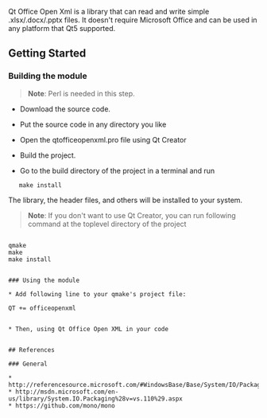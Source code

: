 Qt Office Open Xml is a library that can read and write simple .xlsx/.docx/.pptx files. It doesn't require Microsoft Office and can be used in any platform that Qt5 supported.
 
## Getting Started

### Building the module

> **Note**: Perl is needed in this step.

* Download the source code.

* Put the source code in any directory you like

* Open the qtofficeopenxml.pro file using Qt Creator

 * Build the project.

* Go to the build directory of the project in a terminal and run

```
   make install
```

The library, the header files, and others will be installed to your system.

> **Note**: If you don't want to use Qt Creator, you can run following command
 at the toplevel directory of the project

> ```
    qmake
    make
    make install
```

### Using the module

* Add following line to your qmake's project file:

```
    QT += officeopenxml
```

* Then, using Qt Office Open XML in your code


## References

### General

* http://referencesource.microsoft.com/#WindowsBase/Base/System/IO/Packaging/Package.cs
* http://msdn.microsoft.com/en-us/library/System.IO.Packaging%28v=vs.110%29.aspx
* https://github.com/mono/mono
